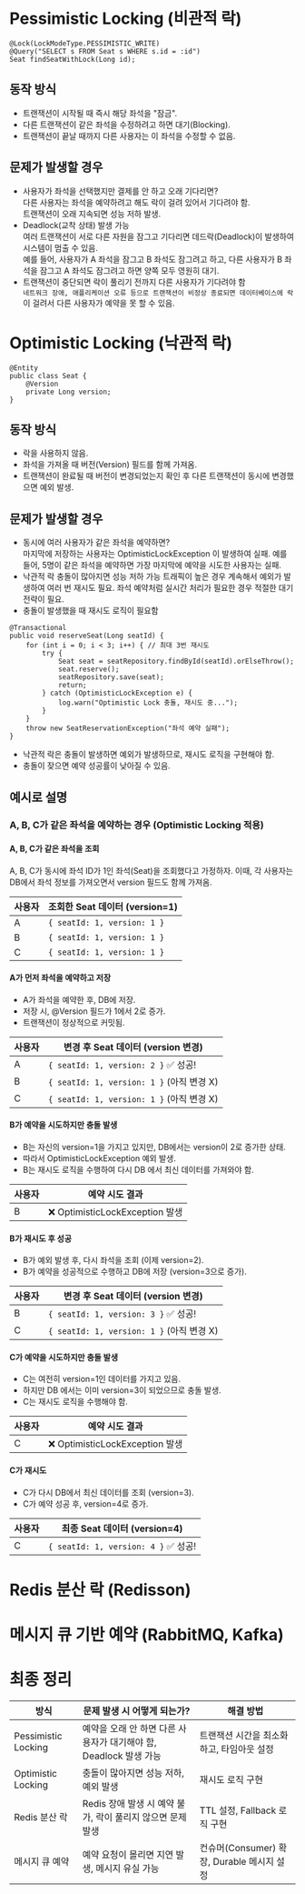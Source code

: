 # Pessimistic Locking (비관적 락)

```
@Lock(LockModeType.PESSIMISTIC_WRITE)
@Query("SELECT s FROM Seat s WHERE s.id = :id")
Seat findSeatWithLock(Long id);
```

## 동작 방식

* 트랜잭션이 시작될 때 즉시 해당 좌석을 "잠금".
* 다른 트랜잭션이 같은 좌석을 수정하려고 하면 대기(Blocking).
* 트랜잭션이 끝날 때까지 다른 사용자는 이 좌석을 수정할 수 없음.

## 문제가 발생할 경우

* 사용자가 좌석을 선택했지만 결제를 안 하고 오래 기다리면?<br/>
  다른 사용자는 좌석을 예약하려고 해도 락이 걸려 있어서 기다려야 함.<br/>
  트랜잭션이 오래 지속되면 성능 저하 발생.
* Deadlock(교착 상태) 발생 가능<br/>
  여러 트랜잭션이 서로 다른 자원을 잠그고 기다리면 데드락(Deadlock)이 발생하여 시스템이 멈출 수 있음.<br/>
  예를 들어, 사용자가 A 좌석을 잠그고 B 좌석도 잠그려고 하고,
  다른 사용자가 B 좌석을 잠그고 A 좌석도 잠그려고 하면 양쪽 모두 영원히 대기.
* 트랜잭션이 중단되면 락이 풀리기 전까지 다른 사용자가 기다려야 함<br/>
  `네트워크 장애, 애플리케이션 오류 등으로 트랜잭션이 비정상 종료되면 데이터베이스에 락`이 걸려서 다른 사용자가 예약을 못 할 수 있음.

# Optimistic Locking (낙관적 락)

```
@Entity
public class Seat {
    @Version
    private Long version;
}
```

## 동작 방식

* 락을 사용하지 않음.
* 좌석을 가져올 때 버전(Version) 필드를 함께 가져옴.
* 트랜잭션이 완료될 때 버전이 변경되었는지 확인 후 다른 트랜잭션이 동시에 변경했으면 예외 발생.

## 문제가 발생할 경우

* 동시에 여러 사용자가 같은 좌석을 예약하면?<br/>
  마지막에 저장하는 사용자는 OptimisticLockException 이 발생하여 실패.
  예를 들어, 5명이 같은 좌석을 예약하면 가장 마지막에 예약을 시도한 사용자는 실패.
* 낙관적 락 충돌이 많아지면 성능 저하 가능
  트래픽이 높은 경우 계속해서 예외가 발생하여 여러 번 재시도 필요.
  좌석 예약처럼 실시간 처리가 필요한 경우 적절한 대기 전략이 필요.
* 충돌이 발생했을 때 재시도 로직이 필요함

```
@Transactional
public void reserveSeat(Long seatId) {
    for (int i = 0; i < 3; i++) { // 최대 3번 재시도
        try {
            Seat seat = seatRepository.findById(seatId).orElseThrow();
            seat.reserve();
            seatRepository.save(seat);
            return;
        } catch (OptimisticLockException e) {
            log.warn("Optimistic Lock 충돌, 재시도 중...");
        }
    }
    throw new SeatReservationException("좌석 예약 실패");
}
```

* 낙관적 락은 충돌이 발생하면 예외가 발생하므로, 재시도 로직을 구현해야 함.
* 충돌이 잦으면 예약 성공률이 낮아질 수 있음.

## 예시로 설명

### A, B, C가 같은 좌석을 예약하는 경우 (Optimistic Locking 적용)

#### A, B, C가 같은 좌석을 조회

A, B, C가 동시에 좌석 ID가 1인 좌석(Seat)을 조회했다고 가정하자.
이때, 각 사용자는 DB에서 좌석 정보를 가져오면서 version 필드도 함께 가져옴.

| 사용자 | 조회한 Seat 데이터 (version=1)    |
|-----|-----------------------------|
| A   | `{ seatId: 1, version: 1 }` |
| B   | `{ seatId: 1, version: 1 }` |
| C   | `{ seatId: 1, version: 1 }` |

#### A가 먼저 좌석을 예약하고 저장

* A가 좌석을 예약한 후, DB에 저장.
* 저장 시, @Version 필드가 1에서 2로 증가.
* 트랜잭션이 정상적으로 커밋됨.

| 사용자 | 변경 후 Seat 데이터 (version 변경)            |
|-----|---------------------------------------|
| A   | `{ seatId: 1, version: 2 }` ✅ 성공!     |
| B   | `{ seatId: 1, version: 1 }` (아직 변경 X) |
| C   | `{ seatId: 1, version: 1 }` (아직 변경 X) |

#### B가 예약을 시도하지만 충돌 발생

* B는 자신의 version=1을 가지고 있지만, DB에서는 version이 2로 증가한 상태.
* 따라서 OptimisticLockException 예외 발생.
* B는 재시도 로직을 수행하여 다시 DB 에서 최신 데이터를 가져와야 함.

| 사용자 | 예약 시도 결과                     |
|-----|------------------------------|
| B   | ❌ OptimisticLockException 발생 |

#### B가 재시도 후 성공

* B가 예외 발생 후, 다시 좌석을 조회 (이제 version=2).
* B가 예약을 성공적으로 수행하고 DB에 저장 (version=3으로 증가).

| 사용자 | 변경 후 Seat 데이터 (version 변경)            |
|-----|---------------------------------------|
| B   | `{ seatId: 1, version: 3 }` ✅ 성공!     |
| C   | `{ seatId: 1, version: 1 }` (아직 변경 X) |

#### C가 예약을 시도하지만 충돌 발생

* C는 여전히 version=1인 데이터를 가지고 있음.
* 하지만 DB 에서는 이미 version=3이 되었으므로 충돌 발생.
* C는 재시도 로직을 수행해야 함.

| 사용자 | 예약 시도 결과                     |
|-----|------------------------------|
| C   | ❌ OptimisticLockException 발생 |

#### C가 재시도

* C가 다시 DB에서 최신 데이터를 조회 (version=3).
* C가 예약 성공 후, version=4로 증가.

| 사용자 | 최종 Seat 데이터 (version=4)           |
|-----|-----------------------------------|
| C   | `{ seatId: 1, version: 4 }` ✅ 성공! |

# Redis 분산 락 (Redisson)

# 메시지 큐 기반 예약 (RabbitMQ, Kafka)

# 최종 정리

| 방식                  | 문제 발생 시 어떻게 되는가?                           | 해결 방법                            |
|---------------------|--------------------------------------------|----------------------------------|
| Pessimistic Locking | 예약을 오래 안 하면 다른 사용자가 대기해야 함, Deadlock 발생 가능 | 트랜잭션 시간을 최소화하고, 타임아웃 설정          |
| Optimistic Locking  | 충돌이 많아지면 성능 저하, 예외 발생                      | 재시도 로직 구현                        |
| Redis 분산 락          | Redis 장애 발생 시 예약 불가, 락이 풀리지 않으면 문제 발생      | TTL 설정, Fallback 로직 구현           |
| 메시지 큐 예약            | 예약 요청이 몰리면 지연 발생, 메시지 유실 가능                | 컨슈머(Consumer) 확장, Durable 메시지 설정 |


